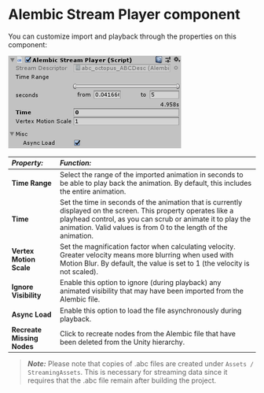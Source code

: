 # Alembic Stream Player component

You can customize import and playback through the properties on this component:

![The Stream Player Settings window](images/abc_stream_player.png)

| *Property:*                | *Function:*                                                  |
| :------------------------- | :----------------------------------------------------------- |
| __Time Range__             | Select the range of the imported animation in seconds to be able to play back the animation. By default, this includes the entire animation. |
| __Time__                   | Set the time in seconds of the animation that is currently displayed on the screen. This property operates like a playhead control, as you can scrub or animate it to play the animation. Valid values is from 0 to the length of the animation. |
| __Vertex Motion Scale__    | Set the magnification factor when calculating velocity. Greater velocity means more blurring when used with Motion Blur. By default, the value is set to 1 (the velocity is not scaled). |
| __Ignore Visibility__      | Enable this option to ignore (during playback) any animated visibility that may have been imported from the Alembic file. |
| __Async Load__             | Enable this option to load the file asynchronously during playback. |
| __Recreate Missing Nodes__ | Click to recreate nodes from the Alembic file that have been deleted from the Unity hierarchy. |

> ***Note:*** Please note that copies of .abc files are created under `Assets / StreamingAssets`. This is necessary for streaming data since it requires that the .abc file remain after building the project.

